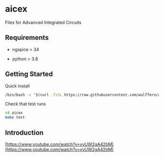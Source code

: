 # aicex
Files for Advanced Integrated Circuits


## Requirements

- ngspice > 34

- python > 3.8


## Getting Started

Quick install 

``` sh
/bin/bash -c "$(curl -fsSL https://raw.githubusercontent.com/wulffern/aicex/main/install.sh)"
```
    
Check that test runs

``` sh
cd aicex
make test
```

## Introduction

[https://www.youtube.com/watch?v=yvUW2gA42bM](https://www.youtube.com/watch?v=yvUW2gA42bM)



